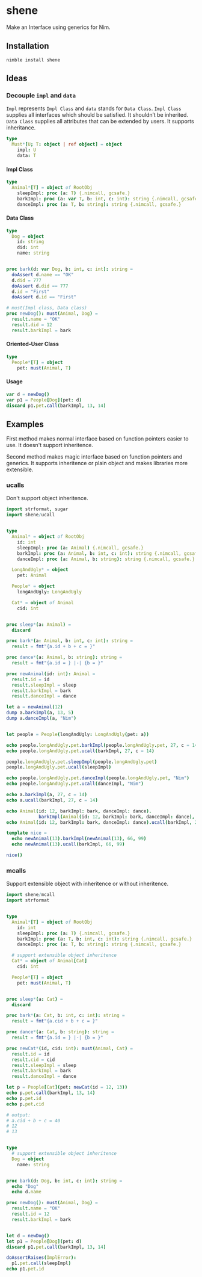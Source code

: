 # shene
Make an Interface using generics for Nim.

## Installation

```
nimble install shene
```

## Ideas

### Decouple `impl` and `data`

`Impl` represents `Impl Class` and `data` stands for `Data Class`.  `Impl Class` supplies all interfaces which should be satisfied. It shouldn’t be inherited. `Data Class` supplies all attributes that can be extended by users. It supports inheritance.

```nim
type
  Must*[U; T: object | ref object] = object 
    impl: U
    data: T
```



#### Impl Class

```nim
type
  Animal*[T] = object of RootObj
    sleepImpl: proc (a: T) {.nimcall, gcsafe.}
    barkImpl: proc (a: var T, b: int, c: int): string {.nimcall, gcsafe.}
    danceImpl: proc (a: T, b: string): string {.nimcall, gcsafe.}
```



#### Data Class

```nim
type
  Dog = object
    id: string
    did: int
    name: string


proc bark(d: var Dog, b: int, c: int): string =
  doAssert d.name == "OK"
  d.did = 777
  doAssert d.did == 777
  d.id = "First"
  doAssert d.id == "First"

# must(Impl class, Data class)
proc newDog(): must(Animal, Dog) =
  result.name = "OK"
  result.did = 12
  result.barkImpl = bark
```



#### Oriented-User Class

```nim
type
  People*[T] = object
    pet: must(Animal, T)
```



#### Usage

```nim
var d = newDog()
var p1 = People[Dog](pet: d)
discard p1.pet.call(barkImpl, 13, 14)
```



## Examples

First method makes normal interface based on function pointers easier to use. It doesn't support inheritence.

Second method makes magic interface based on function pointers and generics. It supports inheritence or plain object and makes libraries more extensible.

### ucalls

Don't support object inheritence.

```nim
import strformat, sugar
import shene/ucall


type
  Animal* = object of RootObj
    id: int
    sleepImpl: proc (a: Animal) {.nimcall, gcsafe.}
    barkImpl: proc (a: Animal, b: int, c: int): string {.nimcall, gcsafe.}
    danceImpl: proc (a: Animal, b: string): string {.nimcall, gcsafe.}

  LongAndUgly* = object
    pet: Animal

  People* = object
    longAndUgly: LongAndUgly

  Cat* = object of Animal
    cid: int


proc sleep*(a: Animal) =
  discard

proc bark*(a: Animal, b: int, c: int): string =
  result = fmt"{a.id + b + c = }"

proc dance*(a: Animal, b: string): string =
  result = fmt"{a.id = } |-| {b = }"

proc newAnimal(id: int): Animal =
  result.id = id
  result.sleepImpl = sleep
  result.barkImpl = bark
  result.danceImpl = dance

let a = newAnimal(12)
dump a.barkImpl(a, 13, 5)
dump a.danceImpl(a, "Nim")


let people = People(longAndUgly: LongAndUgly(pet: a))

echo people.longAndUgly.pet.barkImpl(people.longAndUgly.pet, 27, c = 14)
echo people.longAndUgly.pet.ucall(barkImpl, 27, c = 14)

people.longAndUgly.pet.sleepImpl(people.longAndUgly.pet)
people.longAndUgly.pet.ucall(sleepImpl)

echo people.longAndUgly.pet.danceImpl(people.longAndUgly.pet, "Nim")
echo people.longAndUgly.pet.ucall(danceImpl, "Nim")

echo a.barkImpl(a, 27, c = 14)
echo a.ucall(barkImpl, 27, c = 14)

echo Animal(id: 12, barkImpl: bark, danceImpl: dance).
            barkImpl(Animal(id: 12, barkImpl: bark, danceImpl: dance), 27, c = 16)
echo Animal(id: 12, barkImpl: bark, danceImpl: dance).ucall(barkImpl, 27, c = 16)

template nice =
  echo newAnimal(13).barkImpl(newAnimal(13), 66, 99)
  echo newAnimal(13).ucall(barkImpl, 66, 99)

nice()
```



### mcalls

Support extensible object with inheritence or without inheritence.

```nim
import shene/mcall
import strformat


type
  Animal*[T] = object of RootObj
    id: int
    sleepImpl: proc (a: T) {.nimcall, gcsafe.}
    barkImpl: proc (a: T, b: int, c: int): string {.nimcall, gcsafe.}
    danceImpl: proc (a: T, b: string): string {.nimcall, gcsafe.}

  # support extensible object inheritence
  Cat* = object of Animal[Cat]
    cid: int

  People*[T] = object
    pet: must(Animal, T)


proc sleep*(a: Cat) =
  discard

proc bark*(a: Cat, b: int, c: int): string =
  result = fmt"{a.cid + b + c = }"

proc dance*(a: Cat, b: string): string =
  result = fmt"{a.id = } |-| {b = }"

proc newCat*(id, cid: int): must(Animal, Cat) =
  result.id = id
  result.cid = cid
  result.sleepImpl = sleep
  result.barkImpl = bark
  result.danceImpl = dance

let p = People[Cat](pet: newCat(id = 12, 13))
echo p.pet.call(barkImpl, 13, 14)
echo p.pet.id
echo p.pet.cid

# output:
# a.cid + b + c = 40
# 12
# 13


type
  # support extensible object inheritence
  Dog = object
    name: string


proc bark(d: Dog, b: int, c: int): string =
  echo "Dog"
  echo d.name

proc newDog(): must(Animal, Dog) =
  result.name = "OK"
  result.id = 12
  result.barkImpl = bark


let d = newDog()
let p1 = People[Dog](pet: d)
discard p1.pet.call(barkImpl, 13, 14)

doAssertRaises(ImplError):
  p1.pet.call(sleepImpl)
echo p1.pet.id
```
